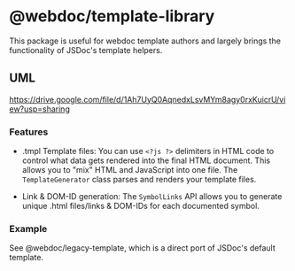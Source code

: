 # @webdoc/template-library

This package is useful for webdoc template authors and largely brings the functionality of JSDoc's template
helpers.

## UML

https://drive.google.com/file/d/1Ah7UyQ0AqnedxLsvMYm8agy0rxKuicrU/view?usp=sharing

### Features

* .tmpl Template files: You can use `<?js ?>` delimiters in HTML code to control what data gets rendered into
the final HTML document. This allows you to "mix" HTML and JavaScript into one file. The `TemplateGenerator` class
parses and renders your template files.

* Link & DOM-ID generation: The `SymbolLinks` API allows you to generate unique .html files/links & DOM-IDs for each documented symbol.

### Example

See @webdoc/legacy-template, which is a direct port of JSDoc's default template.

